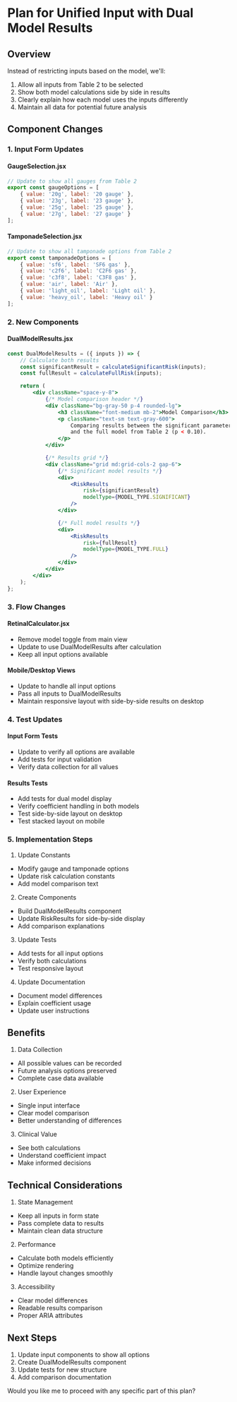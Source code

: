 # Plan for Unified Input with Dual Model Results

## Overview
Instead of restricting inputs based on the model, we'll:
1. Allow all inputs from Table 2 to be selected
2. Show both model calculations side by side in results
3. Clearly explain how each model uses the inputs differently
4. Maintain all data for potential future analysis

## Component Changes

### 1. Input Form Updates

#### GaugeSelection.jsx
```javascript
// Update to show all gauges from Table 2
export const gaugeOptions = [
    { value: '20g', label: '20 gauge' },
    { value: '23g', label: '23 gauge' },
    { value: '25g', label: '25 gauge' },
    { value: '27g', label: '27 gauge' }
];
```

#### TamponadeSelection.jsx
```javascript
// Update to show all tamponade options from Table 2
export const tamponadeOptions = [
    { value: 'sf6', label: 'SF6 gas' },
    { value: 'c2f6', label: 'C2F6 gas' },
    { value: 'c3f8', label: 'C3F8 gas' },
    { value: 'air', label: 'Air' },
    { value: 'light_oil', label: 'Light oil' },
    { value: 'heavy_oil', label: 'Heavy oil' }
];
```

### 2. New Components

#### DualModelResults.jsx
```jsx
const DualModelResults = ({ inputs }) => {
    // Calculate both results
    const significantResult = calculateSignificantRisk(inputs);
    const fullResult = calculateFullRisk(inputs);

    return (
        <div className="space-y-8">
            {/* Model comparison header */}
            <div className="bg-gray-50 p-4 rounded-lg">
                <h3 className="font-medium mb-2">Model Comparison</h3>
                <p className="text-sm text-gray-600">
                    Comparing results between the significant parameters model (p < 0.05) 
                    and the full model from Table 2 (p < 0.10).
                </p>
            </div>

            {/* Results grid */}
            <div className="grid md:grid-cols-2 gap-6">
                {/* Significant model results */}
                <div>
                    <RiskResults 
                        risk={significantResult}
                        modelType={MODEL_TYPE.SIGNIFICANT}
                    />
                </div>

                {/* Full model results */}
                <div>
                    <RiskResults 
                        risk={fullResult}
                        modelType={MODEL_TYPE.FULL}
                    />
                </div>
            </div>
        </div>
    );
};
```

### 3. Flow Changes

#### RetinalCalculator.jsx
- Remove model toggle from main view
- Update to use DualModelResults after calculation
- Keep all input options available

#### Mobile/Desktop Views
- Update to handle all input options
- Pass all inputs to DualModelResults
- Maintain responsive layout with side-by-side results on desktop

### 4. Test Updates

#### Input Form Tests
- Update to verify all options are available
- Add tests for input validation
- Verify data collection for all values

#### Results Tests
- Add tests for dual model display
- Verify coefficient handling in both models
- Test side-by-side layout on desktop
- Test stacked layout on mobile

### 5. Implementation Steps

1. Update Constants
- Modify gauge and tamponade options
- Update risk calculation constants
- Add model comparison text

2. Create Components
- Build DualModelResults component
- Update RiskResults for side-by-side display
- Add comparison explanations

3. Update Tests
- Add tests for all input options
- Verify both calculations
- Test responsive layout

4. Update Documentation
- Document model differences
- Explain coefficient usage
- Update user instructions

## Benefits

1. Data Collection
- All possible values can be recorded
- Future analysis options preserved
- Complete case data available

2. User Experience
- Single input interface
- Clear model comparison
- Better understanding of differences

3. Clinical Value
- See both calculations
- Understand coefficient impact
- Make informed decisions

## Technical Considerations

1. State Management
- Keep all inputs in form state
- Pass complete data to results
- Maintain clean data structure

2. Performance
- Calculate both models efficiently
- Optimize rendering
- Handle layout changes smoothly

3. Accessibility
- Clear model differences
- Readable results comparison
- Proper ARIA attributes

## Next Steps

1. Update input components to show all options
2. Create DualModelResults component
3. Update tests for new structure
4. Add comparison documentation

Would you like me to proceed with any specific part of this plan?

